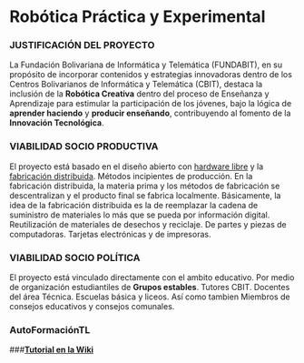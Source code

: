 # Robótica Práctica y Experimental

### **JUSTIFICACIÓN DEL PROYECTO**
La Fundación Bolivariana de Informática y Telemática (FUNDABIT), en su propósito de incorporar contenidos y estrategias innovadoras dentro de los Centros Bolivarianos de Informática y Telemática (CBIT), destaca la inclusión de la **Robótica Creativa** dentro del proceso de Enseñanza y Aprendizaje para estimular la participación de los jóvenes, bajo la lógica de **aprender haciendo** y **producir enseñando**, contribuyendo al fomento de la **Innovación Tecnológica**.

### **VIABILIDAD SOCIO PRODUCTIVA**
El proyecto está basado en el diseño abierto con [hardware libre](https://es.wikipedia.org/wiki/Hardware_libre) y la [fabricación distribuida](http://floksociety.org/tag/fabricacion-distribuida/). Métodos incipientes de producción. En la fabricación distribuida, la materia prima y los métodos de fabricación se descentralizan y el producto final se fabrica localmente. Básicamente, la idea de la fabricación distribuida es la de reemplazar la cadena de suministro de materiales lo más que se pueda por información digital. Reutilización de materiales de desechos y reciclaje. De partes y piezas de computadoras. Tarjetas electrónicas y de impresoras.

### **VIABILIDAD SOCIO POLÍTICA**
El proyecto está vinculado directamente con el ambito educativo. Por medio de organización estudiantiles de **Grupos estables**. Tutores CBIT. Docentes del área Técnica. Escuelas básica y liceos. Así como tambien Miembros de consejos educativos y consejos comunales.



### **AutoFormaciónTL**

###**[Tutorial en la Wiki](https://github.com/Josbaney/MECHATRONICS-AND-ROBOTICS/wiki)**

